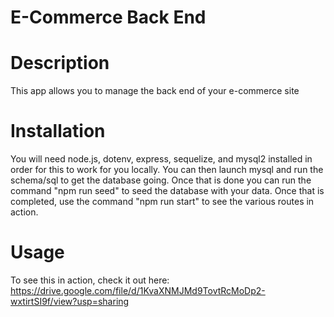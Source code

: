 # E-Commerce Back End


# Description 
This app allows you to manage the back end of your e-commerce site

# Installation
You will need node.js, dotenv, express, sequelize, and mysql2 installed in order for this to work for you locally. You can then launch mysql and run the schema/sql to get the database going. Once that is done you can run the command "npm run seed" to seed the database with your data. Once that is completed, use the command "npm run start" to see the various routes in action.

# Usage
To see this in action, check it out here:
https://drive.google.com/file/d/1KvaXNMJMd9TovtRcMoDp2-wxtirtSI9f/view?usp=sharing
